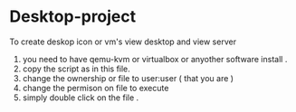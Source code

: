 # Desktop-project
To create deskop icon or vm's view desktop and view server
1. you need to have qemu-kvm or virtualbox or anyother software install .
2. copy the script as in this file.
3. change the ownership or file to user:user ( that you are )
4. change the permison on file to execute
5. simply double click on the file .
